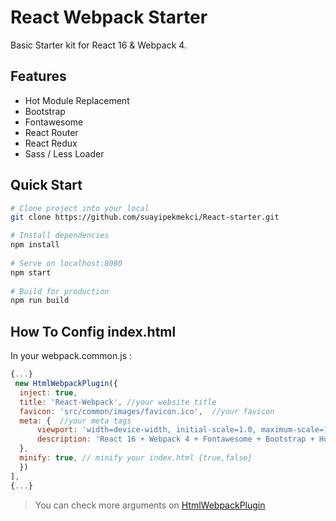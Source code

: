 # React Webpack Starter  
Basic Starter kit for React 16 & Webpack 4.  
  
## Features  
* Hot Module Replacement  
* Bootstrap  
* Fontawesome  
* React Router  
* React Redux
* Sass / Less Loader
  
## Quick Start  
  
```bash  
# Clone project into your local
git clone https://github.com/suayipekmekci/React-starter.git

# Install dependencies  
npm install  
  
# Serve on localhost:8080  
npm start  
  
# Build for production  
npm run build  
```

## How To Config index.html

In your webpack.common.js : 

```javascript
{...}
 new HtmlWebpackPlugin({  
  inject: true,  
  title: 'React-Webpack', //your website title  
  favicon: 'src/common/images/favicon.ico',  //your favicon
  meta: {  //your meta tags
      viewport: 'width=device-width, initial-scale=1.0, maximum-scale=1.0, user-scalable=0',  
	  description: 'React 16 + Webpack 4 + Fontawesome + Bootstrap + Hotreolad'  
  },  
  minify: true, // minify your index.html {true,false} 
  })  
],
{...}
```
> You can check more arguments on [HtmlWebpackPlugin](https://github.com/jantimon/html-webpack-plugin) 